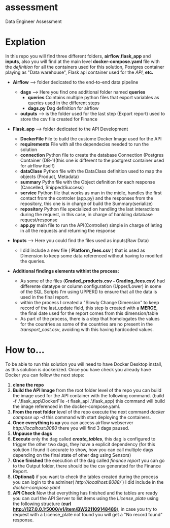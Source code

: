 # assessment
Data Engineer Assessment

# Explation
In this repo you will find three different folders, **airflow**,**flask_app** and **inputs**, also you will find at the main level **docker-compose.yaml** file with the *definition* for all the containers used for this solution, Postgres container playing as "Data warehouse", Flask api container used for the *API*, **etc.**


* **Airflow** --> folder dedicated to the end-to-end data pipeline
  * **dags** --> Here you find one additional folder named **queries**
      * **queries** Cointains multiple python files that export variables as queries used in the different steps
      *  **dags.py** Dag definition for airflow
  * **outputs** --> is the folder used for the last step (Export report) used to store the csv file created for Finance
    
* **Flask_app** --> folder dedicated to the API Development
    * **DockerFile** File to build the custome Docker Image used for the API
    * **requirements** File with all the dependecies needed to run the solution
    * **connection** Python file to create the database Connection (Postgres Container (DB-1)(this one is different to the postgrest container used for airflow itself)
    * **dataClase** Python file with the DataClass definition used to map the objects (Product, Metadata)
    * **summary** Pythn file with the Object definition for each response (Cancelled, Shipped/Success)
    * **service** Python file that works as man in the midle, handles the first contact from the controler (app.py) and the responses from the repository, this one is in charge of build the Summary(serialize)
    * **repository** Python file specialized on handling the last interactions during the request, in this case, in charge of hanlding database request/response
    * **app.py** main file to run the API(Controller) simple in charge of leting in all the requests and returning the response
  
* **Inputs** --> Here you could find the files used as inputs(Raw Data)
    * I did include a new file ( **Platform_fees.csv** ) that is used as Dimension to keep some data referenced without having to modifed the queries.

* **Additional findings elements withint the process:**
    * As some of the files (**Graded_products.csv - Grading_fees.csv**) had differente datatype or column configuration (Upper/Lower) in some of the SQL Scripts I'm using UPPER() to ensure that all the data is used in the final report.
    * within the process I created a "Slowly Change Dimension" to keep record of the last_update field, this step is created with a **MERGE**, the final date used for the report comes from this dimension/table
    * As part of the process, there is a step that homologates the values for the countries as some of the countries are no present in the *transport_cost.csv*, avoiding with this having hardcoded values.

# How to...

To be able to run this solution you will need to have Docker Desktop install, as this solution is dockerized. Once you have check you already have Docker you can follow the next steps:
1. **clone the repo**
2. **Build the API Image** from the root folder level of the repo you can build the image used for the API container with the following command. (build -f .\flask_app\DockerFile -t flask_api .\flask_app\) this command will build the image referenced in the docker-compose.yaml.
3. **From the root folder** level of the repo execute the next command *docker compose up -d* this command with start deploying the containers.
4. **Once everything is up** you can access airflow webserver *http://localhost:8080* there you will find 3 dags paused.
5. **Unpause the dags**
6. **Execute** only the dag called ***create_tables***, this dag is configured to trigger the other two dags, they have a explicit dependency (for this solution I found it accurate to show, how you can call multiple dags depending on the final state of other dag using Sensors)
7. **Once finished** the execution of the dag called *finance report* you can go to the Output folder, there should be the csv generated for the Finance Report.
8. **(Optional)** if you want to check the tables created during the process you can login to the adminer( *http://localhost:8088/* ) I did include in the *docker-compose.yaml*
9. **API Check** Now that everything has finished and the tables are ready you can curl the API Server to list items using the *License_plate* using the following structure (**curl http://127.0.0.1:5000/v1/item/BW221109148489**), in case you try to request with a License_plate not found you will get a "No record found" response.
